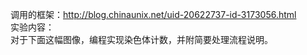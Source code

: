 调用的框架：http://blog.chinaunix.net/uid-20622737-id-3173056.html  
实验内容：  
对于下面这幅图像，编程实现染色体计数，并附简要处理流程说明。 
